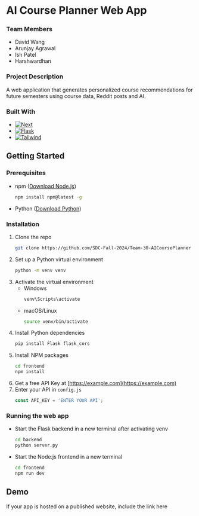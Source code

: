 # AI Course Planner Web App



### Team Members
- David Wang
- Arunjay Agrawal
- Ish Patel
- Harshwardhan



### Project Description
A web application that generates personalized course recommendations for future semesters using course data, Reddit posts and AI.



### Built With
* [![Next][Next.js]][Next-url]
* [![Flask][Flask]][Flask-url]
* [![Tailwind][Tailwind CSS]][Tailwind-url]



## Getting Started

### Prerequisites

- npm ([Download Node.js])
  ```sh
  npm install npm@latest -g
  ```
- Python ([Download Python])



### Installation

1. Clone the repo
   ```sh
   git clone https://github.com/SDC-Fall-2024/Team-30-AICoursePlanner
   ```
2. Set up a Python virtual environment
   ```sh
   python -m venv venv
   ```
3. Activate the virtual environment
    - Windows
        ```sh
        venv\Scripts\activate
        ```
    - macOS/Linux
        ```sh
        source venv/bin/activate
        ```
4. Install Python dependencies
   ```sh
   pip install Flask flask_cors
   ```
5. Install NPM packages
   ```sh
   cd frontend
   npm install
   ```
6. Get a free API Key at [https://example.com](https://example.com)
7. Enter your API in `config.js`
   ```js
   const API_KEY = 'ENTER YOUR API';
   ```



### Running the web app
- Start the Flask backend in a new terminal after activating venv
    ```sh
    cd backend
    python server.py
    ```
- Start the Node.js frontend in a new terminal
    ```sh
    cd frontend
    npm run dev
    ```



## Demo
If your app is hosted on a published website, include the link here



<!-- MARKDOWN LINKS & IMAGES -->

[Download Node.js]: https://nodejs.org/en/download/prebuilt-installer

[Download Python]: https://www.python.org/downloads/

[Next.js]: https://img.shields.io/badge/next.js-000000?style=for-the-badge&logo=nextdotjs&logoColor=white
[Next-url]: https://nextjs.org/

[Flask]: https://img.shields.io/badge/Flask-000000?style=for-the-badge&logo=Flask&logoColor=white
[Flask-url]: https://flask.palletsprojects.com/en/3.0.x/

[Tailwind CSS]: https://img.shields.io/badge/Tailwind_CSS-black?style=for-the-badge&logo=tailwind-css&logoColor=38B2AC
[Tailwind-url]: https://tailwindcss.com